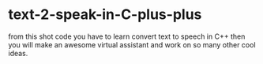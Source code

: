 # text-2-speak-in-C-plus-plus
from this shot code you have to learn convert text to speech in C++ then you will make an awesome virtual assistant and work on so many other cool ideas.

